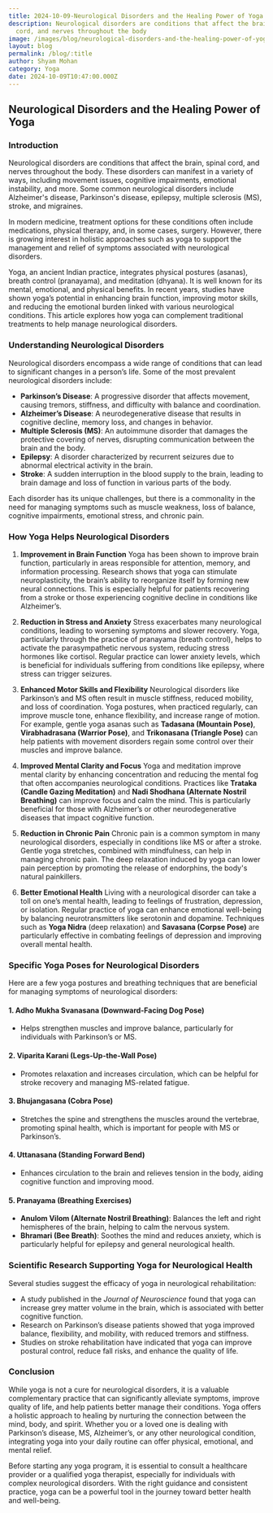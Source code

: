 ```yaml
---
title: 2024-10-09-Neurological Disorders and the Healing Power of Yoga
description: Neurological disorders are conditions that affect the brain, spinal
  cord, and nerves throughout the body
image: /images/blog/neurological-disorders-and-the-healing-power-of-yoga.webp
layout: blog
permalink: /blog/:title
author: Shyam Mohan
category: Yoga
date: 2024-10-09T10:47:00.000Z
---
```

## Neurological Disorders and the Healing Power of Yoga

### Introduction

Neurological disorders are conditions that affect the brain, spinal cord, and nerves throughout the body. These disorders can manifest in a variety of ways, including movement issues, cognitive impairments, emotional instability, and more. Some common neurological disorders include Alzheimer's disease, Parkinson's disease, epilepsy, multiple sclerosis (MS), stroke, and migraines. 

In modern medicine, treatment options for these conditions often include medications, physical therapy, and, in some cases, surgery. However, there is growing interest in holistic approaches such as yoga to support the management and relief of symptoms associated with neurological disorders. 

Yoga, an ancient Indian practice, integrates physical postures (asanas), breath control (pranayama), and meditation (dhyana). It is well known for its mental, emotional, and physical benefits. In recent years, studies have shown yoga’s potential in enhancing brain function, improving motor skills, and reducing the emotional burden linked with various neurological conditions. This article explores how yoga can complement traditional treatments to help manage neurological disorders.

### Understanding Neurological Disorders

Neurological disorders encompass a wide range of conditions that can lead to significant changes in a person’s life. Some of the most prevalent neurological disorders include:

- **Parkinson’s Disease**: A progressive disorder that affects movement, causing tremors, stiffness, and difficulty with balance and coordination.
- **Alzheimer’s Disease**: A neurodegenerative disease that results in cognitive decline, memory loss, and changes in behavior.
- **Multiple Sclerosis (MS)**: An autoimmune disorder that damages the protective covering of nerves, disrupting communication between the brain and the body.
- **Epilepsy**: A disorder characterized by recurrent seizures due to abnormal electrical activity in the brain.
- **Stroke**: A sudden interruption in the blood supply to the brain, leading to brain damage and loss of function in various parts of the body.

Each disorder has its unique challenges, but there is a commonality in the need for managing symptoms such as muscle weakness, loss of balance, cognitive impairments, emotional stress, and chronic pain.

### How Yoga Helps Neurological Disorders

1. **Improvement in Brain Function**
   Yoga has been shown to improve brain function, particularly in areas responsible for attention, memory, and information processing. Research shows that yoga can stimulate neuroplasticity, the brain’s ability to reorganize itself by forming new neural connections. This is especially helpful for patients recovering from a stroke or those experiencing cognitive decline in conditions like Alzheimer’s.

2. **Reduction in Stress and Anxiety**
   Stress exacerbates many neurological conditions, leading to worsening symptoms and slower recovery. Yoga, particularly through the practice of pranayama (breath control), helps to activate the parasympathetic nervous system, reducing stress hormones like cortisol. Regular practice can lower anxiety levels, which is beneficial for individuals suffering from conditions like epilepsy, where stress can trigger seizures.

3. **Enhanced Motor Skills and Flexibility**
   Neurological disorders like Parkinson’s and MS often result in muscle stiffness, reduced mobility, and loss of coordination. Yoga postures, when practiced regularly, can improve muscle tone, enhance flexibility, and increase range of motion. For example, gentle yoga asanas such as **Tadasana (Mountain Pose)**, **Virabhadrasana (Warrior Pose)**, and **Trikonasana (Triangle Pose)** can help patients with movement disorders regain some control over their muscles and improve balance.

4. **Improved Mental Clarity and Focus**
   Yoga and meditation improve mental clarity by enhancing concentration and reducing the mental fog that often accompanies neurological conditions. Practices like **Trataka (Candle Gazing Meditation)** and **Nadi Shodhana (Alternate Nostril Breathing)** can improve focus and calm the mind. This is particularly beneficial for those with Alzheimer’s or other neurodegenerative diseases that impact cognitive function.

5. **Reduction in Chronic Pain**
   Chronic pain is a common symptom in many neurological disorders, especially in conditions like MS or after a stroke. Gentle yoga stretches, combined with mindfulness, can help in managing chronic pain. The deep relaxation induced by yoga can lower pain perception by promoting the release of endorphins, the body's natural painkillers.

6. **Better Emotional Health**
   Living with a neurological disorder can take a toll on one’s mental health, leading to feelings of frustration, depression, or isolation. Regular practice of yoga can enhance emotional well-being by balancing neurotransmitters like serotonin and dopamine. Techniques such as **Yoga Nidra** (deep relaxation) and **Savasana (Corpse Pose)** are particularly effective in combating feelings of depression and improving overall mental health.

### Specific Yoga Poses for Neurological Disorders

Here are a few yoga postures and breathing techniques that are beneficial for managing symptoms of neurological disorders:

#### 1. **Adho Mukha Svanasana (Downward-Facing Dog Pose)**
   - Helps strengthen muscles and improve balance, particularly for individuals with Parkinson’s or MS.

#### 2. **Viparita Karani (Legs-Up-the-Wall Pose)**
   - Promotes relaxation and increases circulation, which can be helpful for stroke recovery and managing MS-related fatigue.

#### 3. **Bhujangasana (Cobra Pose)**
   - Stretches the spine and strengthens the muscles around the vertebrae, promoting spinal health, which is important for people with MS or Parkinson’s.

#### 4. **Uttanasana (Standing Forward Bend)**
   - Enhances circulation to the brain and relieves tension in the body, aiding cognitive function and improving mood.

#### 5. **Pranayama (Breathing Exercises)**
   - **Anulom Vilom (Alternate Nostril Breathing)**: Balances the left and right hemispheres of the brain, helping to calm the nervous system.
   - **Bhramari (Bee Breath)**: Soothes the mind and reduces anxiety, which is particularly helpful for epilepsy and general neurological health.

### Scientific Research Supporting Yoga for Neurological Health

Several studies suggest the efficacy of yoga in neurological rehabilitation:

- A study published in the *Journal of Neuroscience* found that yoga can increase grey matter volume in the brain, which is associated with better cognitive function.
- Research on Parkinson’s disease patients showed that yoga improved balance, flexibility, and mobility, with reduced tremors and stiffness.
- Studies on stroke rehabilitation have indicated that yoga can improve postural control, reduce fall risks, and enhance the quality of life.

### Conclusion

While yoga is not a cure for neurological disorders, it is a valuable complementary practice that can significantly alleviate symptoms, improve quality of life, and help patients better manage their conditions. Yoga offers a holistic approach to healing by nurturing the connection between the mind, body, and spirit. Whether you or a loved one is dealing with Parkinson’s disease, MS, Alzheimer’s, or any other neurological condition, integrating yoga into your daily routine can offer physical, emotional, and mental relief.

Before starting any yoga program, it is essential to consult a healthcare provider or a qualified yoga therapist, especially for individuals with complex neurological disorders. With the right guidance and consistent practice, yoga can be a powerful tool in the journey toward better health and well-being.
